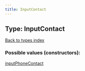 ```yaml
---
title: InputContact
---
```

## Type: InputContact  
[Back to types index](index.md)



### Possible values (constructors):

[inputPhoneContact](../constructors/inputPhoneContact.md)  

